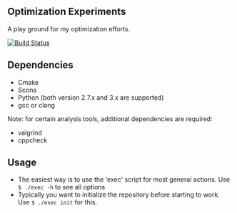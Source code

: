 Optimization Experiments
------------------------

A play ground for my optimization efforts.

[![Build Status](https://travis-ci.org/bverhagen/optimization-experiments.svg?branch=master)](https://travis-ci.org/bverhagen/optimization-experiments)

Dependencies
------------
- Cmake
- Scons
- Python (both version 2.7.x and 3.x are supported)
- gcc or clang

Note: for certain analysis tools, additional dependencies are required:
- valgrind 
- cppcheck

Usage
-----
- The easiest way is to use the 'exec' script for most general actions. Use
``` $ ./exec -h ```
to see all options
- Typically you want to initialize the repository before starting to work. Use
``` $ ./exec init ``` for this.
